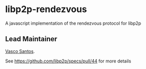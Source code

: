 # libp2p-rendezvous

A javascript implementation of the rendezvous protocol for libp2p


## Lead Maintainer

[Vasco Santos](https://github.com/vasco-santos).

See https://github.com/libp2p/specs/pull/44 for more details
